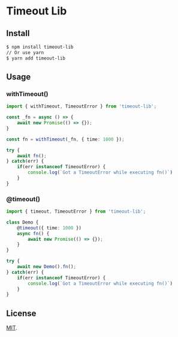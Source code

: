 # Timeout Lib

## Install

```bash
$ npm install timeout-lib
// Or use yarn
$ yarn add timeout-lib
```

## Usage

### withTimeout()
```typescript
import { withTimeout, TimeoutError } from 'timeout-lib';

const _fn = async () => { 
    await new Promise(() => {});
}

const fn = withTimeout(_fn, { time: 1000 });

try {
    await fn();
} catch(err) {
    if(err instanceof TimeoutError) {
        console.log(`Got a TimeoutError while executing fn()`)
    }
}
```

### @timeout()
```typescript
import { timeout, TimeoutError } from 'timeout-lib';

class Demo {
    @timeout({ time: 1000 })
    async fn() {
        await new Promise(() => {});
    }
}

try {
    await new Demo().fn();
} catch(err) {
    if(err instanceof TimeoutError) {
        console.log(`Got a TimeoutError while executing fn()`)
    }
}
```

## License

[MIT](LICENSE).

